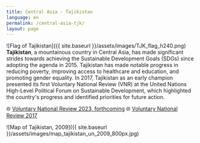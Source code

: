 ```yaml
---
title: Central Asia - Tajikistan
language: en
permalink: /central-asia-tjk/
layout: page
---
```

![Flag of Tajikistan]({{ site.baseurl }}/assets/images/TJK_flag_h240.png) **Tajikistan**, a mountainous country in Central Asia, has made significant strides towards achieving the Sustainable Development Goals (SDGs) since adopting the agenda in 2015. Tajikistan has made notable progress in reducing poverty, improving access to healthcare and education, and promoting gender equality. In 2017, Tajikistan as an early champion presented its first Voluntary National Review (VNR) at the United Nations High-Level Political Forum on Sustainable Development, which highlighted the country's progress and identified priorities for future action. 

🌐 [Voluntary National Review 2023, forthcoming](https://hlpf.un.org/countries/tajikistan/voluntary-national-reviews-2023)
🌐 [Voluntary National Review 2017](https://hlpf.un.org/countries/tajikistan/voluntary-national-review-2017)

![Map of Tajikistan, 2009]({{ site.baseurl }}/assets/images/map_tajikistan_un_2009_800px.jpg)
